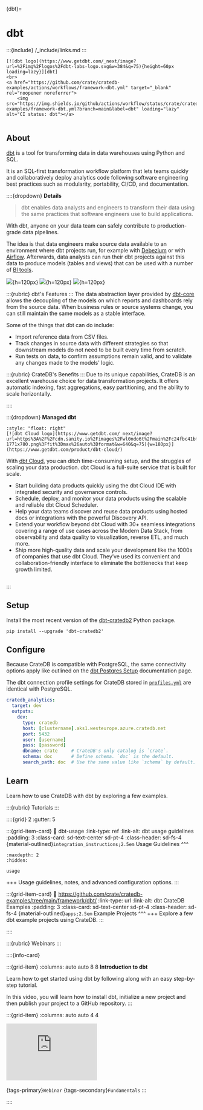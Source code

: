(dbt)=
# dbt

:::{include} /_include/links.md
:::

```{div} .float-right .text-right
[![dbt logo](https://www.getdbt.com/_next/image?url=%2Fimg%2Flogos%2Fdbt-labs-logo.svg&w=384&q=75){height=60px loading=lazy}][dbt]
<br>
<a href="https://github.com/crate/cratedb-examples/actions/workflows/framework-dbt.yml" target="_blank" rel="noopener noreferrer">
    <img src="https://img.shields.io/github/actions/workflow/status/crate/cratedb-examples/framework-dbt.yml?branch=main&label=dbt" loading="lazy" alt="CI status: dbt"></a>
```
```{div} .clearfix
```

## About

[dbt] is a tool for transforming data in data warehouses using Python and SQL.

It is an SQL‑first transformation workflow platform that lets teams quickly and
collaboratively deploy analytics code following software engineering best practices
such as modularity, portability, CI/CD, and documentation.

::::{dropdown} **Details**

> dbt enables data analysts and engineers to transform their data using the same
> practices that software engineers use to build applications.

With dbt, anyone on your data team can safely contribute to production-grade data
pipelines.

The idea is that data engineers make source data available to an environment where
dbt projects run, for example with [Debezium](#debezium) or with [Airflow](#apache-airflow).
Afterwards, data analysts can run their dbt projects against this data to produce models
(tables and views) that can be used with a number of [BI tools](#bi-tools).

![](https://www.getdbt.com/_next/image?url=https%3A%2F%2Fcdn.sanity.io%2Fimages%2Fwl0ndo6t%2Fmain%2F6e98931b83c4b8bbe45751dced66bc80ea4ec9ac-1999x992.png%3Ffit%3Dmax%26auto%3Dformat&w=640&q=75){h=120px}
![](https://www.getdbt.com/_next/image?url=https%3A%2F%2Fcdn.sanity.io%2Fimages%2Fwl0ndo6t%2Fmain%2Fcd8cba01b3f756a3a7ed194e6e2d6a4072fac194-1220x1200.png%3Ffit%3Dmax%26auto%3Dformat&w=640&q=75){h=120px}
![](https://www.getdbt.com/_next/image?url=https%3A%2F%2Fcdn.sanity.io%2Fimages%2Fwl0ndo6t%2Fmain%2F58b87e47c2aed57fde9ccd49c927c3dff5b57d3c-1466x1130.png%3Ffit%3Dmax%26auto%3Dformat&w=640&q=75){h=120px}

:::{rubric} dbt's Features
:::
The data abstraction layer provided by [dbt-core] allows the decoupling of
the models on which reports and dashboards rely from the source data. When
business rules or source systems change, you can still maintain the same models
as a stable interface.

Some of the things that dbt can do include:

* Import reference data from CSV files.
* Track changes in source data with different strategies so that downstream
  models do not need to be built every time from scratch.
* Run tests on data, to confirm assumptions remain valid, and to validate
  any changes made to the models' logic.

:::{rubric} CrateDB's Benefits
:::
Due to its unique capabilities, CrateDB is an excellent warehouse choice for
data transformation projects. It offers automatic indexing, fast aggregations,
easy partitioning, and the ability to scale horizontally.

::::

:::{dropdown} **Managed dbt**
```{div}
:style: "float: right"
[![dbt Cloud logo](https://www.getdbt.com/_next/image?url=https%3A%2F%2Fcdn.sanity.io%2Fimages%2Fwl0ndo6t%2Fmain%2Fc24fbc41bfc3ddb7fcc64932be56f0836fd355c8-1771x780.png%3Ffit%3Dmax%26auto%3Dformat&w=640&q=75){w=180px}](https://www.getdbt.com/product/dbt-cloud/)
```

With [dbt Cloud], you can ditch time-consuming setup, and the struggles
of scaling your data production. dbt Cloud is a full-suite service that is built for
scale.

- Start building data products quickly using the dbt Cloud IDE with integrated security
  and governance controls.
- Schedule, deploy, and monitor your data products using the scalable and reliable dbt
  Cloud Scheduler.
- Help your data teams discover and reuse data products using hosted docs or integrations
  with the powerful Discovery API.
- Extend your workflow beyond dbt Cloud with 30+ seamless integrations covering a range
  of use cases across the Modern Data Stack, from observability and data quality to
  visualization, reverse ETL, and much more.
- Ship more high-quality data and scale your development like the 1000s of companies that
  use dbt Cloud. They’ve used its convenient and collaboration-friendly interface to
  eliminate the bottlenecks that keep growth limited.

```{div} .clearfix
```
:::


## Setup
Install the most recent version of the [dbt-cratedb2] Python package.
```shell
pip install --upgrade 'dbt-cratedb2'
```

## Configure
Because CrateDB is compatible with PostgreSQL, the same connectivity
options apply like outlined on the [dbt Postgres Setup] documentation
page.

The dbt connection profile settings for CrateDB stored in [`profiles.yml`]
are identical with PostgreSQL.
```yaml
cratedb_analytics:
  target: dev
  outputs:
    dev:
      type: cratedb
      host: [clustername].aks1.westeurope.azure.cratedb.net
      port: 5432
      user: [username]
      pass: [password]
      dbname: crate     # CrateDB's only catalog is `crate`.
      schema: doc       # Define schema. `doc` is the default.
      search_path: doc  # Use the same value like `schema` by default.
```


## Learn

Learn how to use CrateDB with dbt by exploring a few examples.

:::{rubric} Tutorials
:::

::::{grid} 2
:gutter: 5

:::{grid-item-card}
:link: dbt-usage
:link-type: ref
:link-alt: dbt usage guidelines
:padding: 3
:class-card: sd-text-center sd-pt-4
:class-header: sd-fs-4
{material-outlined}`integration_instructions;2.5em`
Usage Guidelines
^^^
```{toctree}
:maxdepth: 2
:hidden:

usage
```
+++
Usage guidelines, notes, and advanced configuration options.
:::

:::{grid-item-card}
:link: https://github.com/crate/cratedb-examples/tree/main/framework/dbt/
:link-type: url
:link-alt: dbt CrateDB Examples
:padding: 3
:class-card: sd-text-center sd-pt-4
:class-header: sd-fs-4
{material-outlined}`apps;2.5em`
Example Projects
^^^
+++
Explore a few dbt example projects using CrateDB.
:::

::::


:::{rubric} Webinars
:::

::::{info-card}

:::{grid-item}
:columns: auto auto 8 8
**Introduction to dbt**

Learn how to get started using dbt by following along
with an easy step-by-step tutorial.

In this video, you will learn how to install dbt, initialize a new project
and then publish your project to a GitHub repository.
:::

:::{grid-item}
:columns: auto auto 4 4

<iframe width="240" src="https://www.youtube-nocookie.com/embed/5rNquRnNb4E" title="YouTube video player" frameborder="0" allow="accelerometer; autoplay; clipboard-write; encrypted-media; gyroscope; picture-in-picture; web-share" allowfullscreen></iframe>
&nbsp;

{tags-primary}`Webinar`
{tags-secondary}`Fundamentals`
:::

::::


[dbt]: https://www.getdbt.com/
[dbt-core]: https://github.com/dbt-labs/dbt-core
[dbt-cratedb2]: https://pypi.org/project/dbt-cratedb2/
[dbt Cloud]: https://www.getdbt.com/product/dbt-cloud/
[dbt Postgres Setup]: https://docs.getdbt.com/docs/core/connect-data-platform/postgres-setup
[`profiles.yml`]: https://docs.getdbt.com/docs/core/connect-data-platform/profiles.yml
